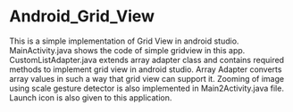 # Android_Grid_View
This is a simple implementation of Grid View in android studio.
MainActivity.java shows the code of simple gridview in this app.
CustomListAdapter.java extends array adapter class and contains required methods to implement grid view in android studio.
Array Adapter converts array values in such a way that grid view can support it.
Zooming of image using scale gesture detector is also implemented in Main2Activity.java file.
Launch icon is also given to this application.
